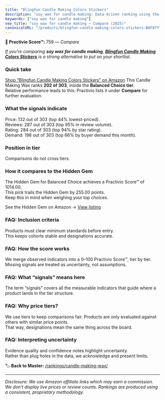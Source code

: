 ```yaml
---
title: "Blingfun Candle Making Colors Stickers"
description: "soy wax for candle making: Data-driven ranking using the Practivio Score™. Positioned by quality, value, demand, findability, momentum."
keywords: ["soy wax for candle making"]
seo_title: "soy wax for candle making — Compare (2025)"
canonicalURL: "/products/blingfun-candle-making-colors-stickers-B0F87YTS5B/"
---
```


**🛒 Practivio Score™:** 759 — _Compare_


*If you're comparing **soy wax for candle making**, **[Blingfun Candle Making Colors Stickers](https://www.amazon.com/dp/B0F87YTS5B?tag=practivio-20)** is a strong alternative to put on your shortlist.*
### Quick take
[Shop “Blingfun Candle Making Colors Stickers” on Amazon](https://www.amazon.com/dp/B0F87YTS5B?tag=practivio-20)
This Candle Making Wax ranks **202 of 303**, inside the **Balanced Choice tier**.  
Relative performance leads to this: Practivio lists it under **Compare** for further evaluation.

### What the signals indicate
Price: 132 out of 303 (top 44% lowest-priced).  
Reviews: 287 out of 303 (top 95% in review volume).  
Rating: 284 out of 303 (top 94% by star rating).  
Demand: 198 out of 303 (top 66% by buyer demand this month).

### Position in tier
Comparisons do not cross tiers.

### How it compares to the Hidden Gem
The Hidden Gem for Balanced Choice achieves a Practivio Score™ of 1014.00.  
This pick trails the Hidden Gem by 255.00 points.  
Keep this in mind when weighing your top choices.  

See the Hidden Gem on Amazon → [View listing](https://www.amazon.com/dp/B07YNW3GC2?tag=practivio-20)

### FAQ: Inclusion criteria
Products must clear minimum standards before entry.  
This keeps cohorts stable and designations accurate.

### FAQ: How the score works
We merge observed indicators into a 0–100 Practivio Score™, tier by tier.  
Missing signals are treated as uncertainty, not assumptions.

### FAQ: What “signals” means here
The term “signals” covers all the measurable indicators that guide where a product lands in the tier structure.

### FAQ: Why price tiers?
We use tiers to keep comparisons fair. Products are only evaluated against others with similar price points.  
That way, designations mean the same thing across the board.

### FAQ: Interpreting uncertainty
Evidence quality and confidence notes highlight uncertainty.  
Rather than plug holes in the data, we acknowledge and present limits.

<!-- Missing template for Compare/CompareWithinPriceClass -->


🏷️ **Back to Master:** [/rankings/candle-making-wax/](/rankings/candle-making-wax/)

---
_Disclosure: We use Amazon affiliate links which may earn a commission. We don’t display live prices or review counts. Rankings are produced using a consistent, proprietary methodology._
